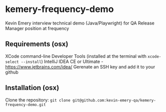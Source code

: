 # kemery-frequency-demo
Kevin Emery interview technical demo (Java/Playwright) for QA Release Manager position at frequency

## Requirements (osx)
XCode command-line Developer Tools (installed at the terminal with `xcode-select --install`)
IntelliJ IDEA CE or Ultimate - https://www.jetbrains.com/idea/
Gerenate an SSH key and add it to your github 

## Installation (osx)
Clone the repository: `git clone git@github.com:kevin-emery-qa/kemery-frequency-demo.git`
